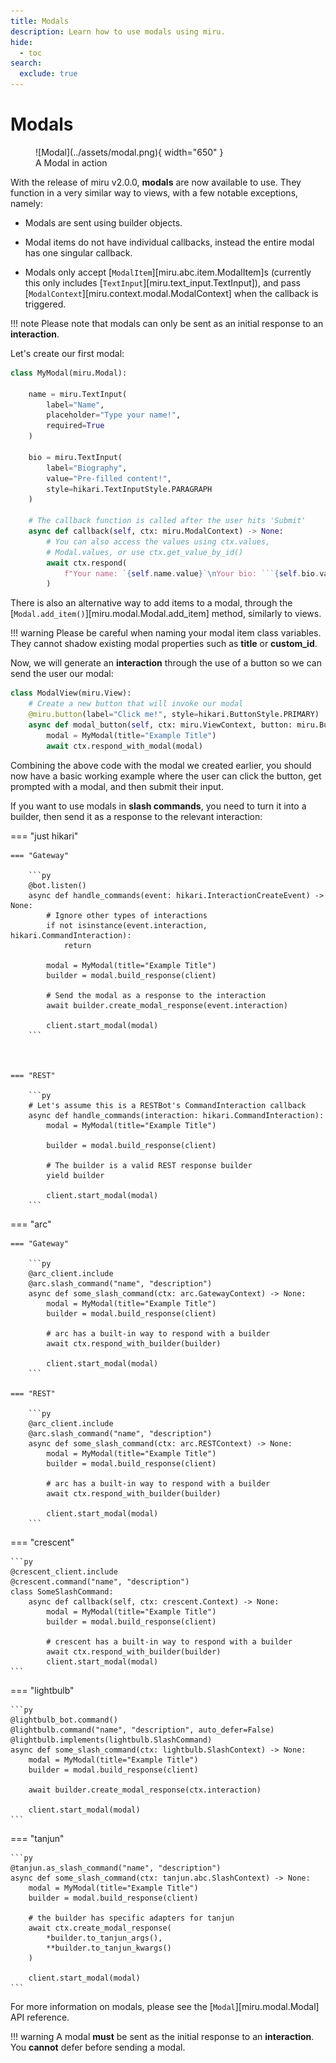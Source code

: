 ```yaml
---
title: Modals
description: Learn how to use modals using miru.
hide:
  - toc
search:
  exclude: true
---
```


# Modals

<figure markdown>
  ![Modal](../assets/modal.png){ width="650" }
  <figcaption>A Modal in action</figcaption>
</figure>

With the release of miru v2.0.0, **modals** are now available to use. They function in a very similar way to
views, with a few notable exceptions, namely:

- Modals are sent using builder objects.

- Modal items do not have individual callbacks, instead the entire modal has one singular callback.

- Modals only accept [`ModalItem`][miru.abc.item.ModalItem]s (currently this only includes [`TextInput`][miru.text_input.TextInput]), and pass [`ModalContext`][miru.context.modal.ModalContext] when the callback is triggered.


!!! note
    Please note that modals can only be sent as an initial response to an **interaction**.

Let's create our first modal:


```py
class MyModal(miru.Modal):

    name = miru.TextInput(
        label="Name",
        placeholder="Type your name!",
        required=True
    )

    bio = miru.TextInput(
        label="Biography",
        value="Pre-filled content!",
        style=hikari.TextInputStyle.PARAGRAPH
    )

    # The callback function is called after the user hits 'Submit'
    async def callback(self, ctx: miru.ModalContext) -> None:
        # You can also access the values using ctx.values,
        # Modal.values, or use ctx.get_value_by_id()
        await ctx.respond(
            f"Your name: `{self.name.value}`\nYour bio: ```{self.bio.value}```"
        )
```


There is also an alternative way to add items to a modal, through the [`Modal.add_item()`][miru.modal.Modal.add_item] method, similarly to views.

!!! warning
    Please be careful when naming your modal item class variables. They cannot shadow existing modal properties such as **title** or **custom_id**.

Now, we will generate an **interaction** through the use of a button so we can send the user our modal:

```py
class ModalView(miru.View):
    # Create a new button that will invoke our modal
    @miru.button(label="Click me!", style=hikari.ButtonStyle.PRIMARY)
    async def modal_button(self, ctx: miru.ViewContext, button: miru.Button) -> None:
        modal = MyModal(title="Example Title")
        await ctx.respond_with_modal(modal)
```

Combining the above code with the modal we created earlier, you should now have a basic working example where the user can click the button,
get prompted with a modal, and then submit their input.

If you want to use modals in **slash commands**, you need to turn it into a builder, then send it as a response to the relevant interaction:

=== "just hikari"

    === "Gateway"

        ```py
        @bot.listen()
        async def handle_commands(event: hikari.InteractionCreateEvent) -> None:
            # Ignore other types of interactions
            if not isinstance(event.interaction, hikari.CommandInteraction):
                return

            modal = MyModal(title="Example Title")
            builder = modal.build_response(client)

            # Send the modal as a response to the interaction
            await builder.create_modal_response(event.interaction)

            client.start_modal(modal)
        ```



    === "REST"

        ```py
        # Let's assume this is a RESTBot's CommandInteraction callback
        async def handle_commands(interaction: hikari.CommandInteraction):
            modal = MyModal(title="Example Title")

            builder = modal.build_response(client)

            # The builder is a valid REST response builder
            yield builder

            client.start_modal(modal)
        ```

=== "arc"

    === "Gateway"

        ```py
        @arc_client.include
        @arc.slash_command("name", "description")
        async def some_slash_command(ctx: arc.GatewayContext) -> None:
            modal = MyModal(title="Example Title")
            builder = modal.build_response(client)

            # arc has a built-in way to respond with a builder
            await ctx.respond_with_builder(builder)

            client.start_modal(modal)
        ```

    === "REST"

        ```py
        @arc_client.include
        @arc.slash_command("name", "description")
        async def some_slash_command(ctx: arc.RESTContext) -> None:
            modal = MyModal(title="Example Title")
            builder = modal.build_response(client)

            # arc has a built-in way to respond with a builder
            await ctx.respond_with_builder(builder)

            client.start_modal(modal)
        ```

=== "crescent"

    ```py
    @crescent_client.include
    @crescent.command("name", "description")
    class SomeSlashCommand:
        async def callback(self, ctx: crescent.Context) -> None:
            modal = MyModal(title="Example Title")
            builder = modal.build_response(client)

            # crescent has a built-in way to respond with a builder
            await ctx.respond_with_builder(builder)
            client.start_modal(modal)
    ```

=== "lightbulb"

    ```py
    @lightbulb_bot.command()
    @lightbulb.command("name", "description", auto_defer=False)
    @lightbulb.implements(lightbulb.SlashCommand)
    async def some_slash_command(ctx: lightbulb.SlashContext) -> None:
        modal = MyModal(title="Example Title")
        builder = modal.build_response(client)

        await builder.create_modal_response(ctx.interaction)

        client.start_modal(modal)
    ```

=== "tanjun"

    ```py
    @tanjun.as_slash_command("name", "description")
    async def some_slash_command(ctx: tanjun.abc.SlashContext) -> None:
        modal = MyModal(title="Example Title")
        builder = modal.build_response(client)

        # the builder has specific adapters for tanjun
        await ctx.create_modal_response(
            *builder.to_tanjun_args(),
            **builder.to_tanjun_kwargs()
        )

        client.start_modal(modal)
    ```

For more information on modals, please see the [`Modal`][miru.modal.Modal] API reference.

!!! warning
    A modal **must** be sent as the initial response to an **interaction**. You **cannot** defer before sending a modal.
